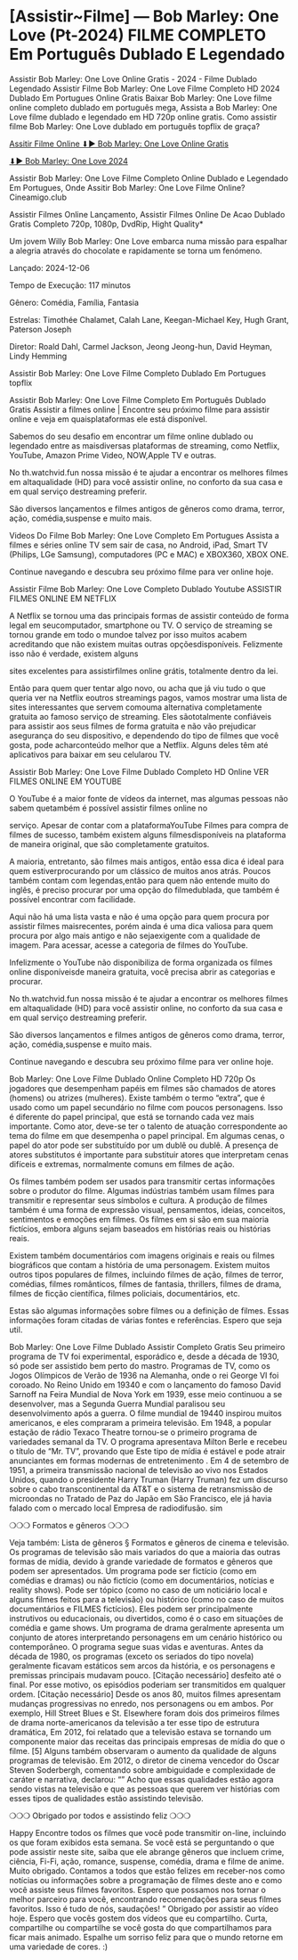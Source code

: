 # [Assistir~Filme] ― Bob Marley: One Love (Pt-2024) FILME COMPLETO Em Português Dublado E Legendado

Assistir Bob Marley: One Love Online Gratis - 2024 - Filme Dublado Legendado
Assistir Filme Bob Marley: One Love Filme Completo HD 2024 Dublado Em Portugues Online Gratis
Baixar Bob Marley: One Love filme online completo dublado em português mega, Assista a Bob Marley: One Love filme dublado e legendado em HD 720p online gratis. Como assistir filme Bob Marley: One Love dublado em português topflix de graça?

[Assitir Filme Online ⬇▶️ Bob Marley: One Love Online Gratis](https://cineamigo.club/pt/802219/bob-marley-one-love.html)

[⬇▶️ Bob Marley: One Love 2024](https://cineamigo.club/pt/802219/bob-marley-one-love.html)

Assistir Bob Marley: One Love Filme Completo Online Dublado e Legendado Em Portugues, Onde Assitir Bob Marley: One Love Filme Online? Cineamigo.club

Assistir Filmes Online Lançamento, Assistir Filmes Online De Acao Dublado Gratis Completo 720p, 1080p, DvdRip, Hight Quality*

Um jovem Willy Bob Marley: One Love embarca numa missão para espalhar a alegria através do chocolate e rapidamente se torna um fenómeno.

Lançado: 2024-12-06

Tempo de Execução: 117 minutos

Gênero: Comédia, Família, Fantasia

Estrelas: Timothée Chalamet, Calah Lane, Keegan-Michael Key, Hugh Grant, Paterson Joseph

Diretor: Roald Dahl, Carmel Jackson, Jeong Jeong-hun, David Heyman, Lindy Hemming

Assistir Bob Marley: One Love Filme Completo Dublado Em Portugues topflix

Assistir Bob Marley: One Love Filme Completo Em Português Dublado Gratis
Assistir a filmes online | Encontre seu próximo filme para assistir
online e veja em quaisplataformas ele está disponível.

Sabemos do seu desafio em encontrar um filme online dublado ou
legendado entre as maisdiversas plataformas de streaming, como
Netflix, YouTube, Amazon Prime Video, NOW,Apple TV e outras.

No th.watchvid.fun nossa missão é te ajudar a encontrar os
melhores filmes em altaqualidade (HD) para você assistir online, no
conforto da sua casa e em qual serviço destreaming preferir.

São diversos lançamentos e filmes antigos de gêneros como drama,
terror, ação, comédia,suspense e muito mais.

Videos Do Filme Bob Marley: One Love Completo Em Portugues
Assista a filmes e séries online TV sem sair de casa, no Android,
iPad, Smart TV (Philips, LGe Samsung), computadores (PC e MAC) e
XBOX360, XBOX ONE.

Continue navegando e descubra seu próximo filme para ver online
hoje.

Assistir Filme Bob Marley: One Love Completo Dublado Youtube
ASSISTIR FILMES ONLINE EM NETFLIX

A Netflix se tornou uma das principais formas de assistir conteúdo
de forma legal em seucomputador, smartphone ou TV. O serviço de
streaming se tornou grande em todo o mundoe talvez por isso
muitos acabem acreditando que não existem muitas outras
opçõesdisponíveis. Felizmente isso não é verdade, existem alguns

sites excelentes para assistirfilmes online grátis, totalmente dentro
da lei.

Então para quem quer tentar algo novo, ou acha que já viu tudo o
que queria ver na Netflix eoutros streamings pagos, vamos mostrar
uma lista de sites interessantes que servem comouma alternativa
completamente gratuita ao famoso serviço de streaming. Eles
sãototalmente confiáveis para assistir aos seus filmes de forma
gratuita e não vão prejudicar asegurança do seu dispositivo, e
dependendo do tipo de filmes que você gosta, pode acharconteúdo
melhor que a Netflix. Alguns deles têm até aplicativos para baixar
em seu celularou TV.

Assistir Bob Marley: One Love Filme Dublado Completo HD Online
VER FILMES ONLINE EM YOUTUBE

O YouTube é a maior fonte de vídeos da internet, mas algumas
pessoas não sabem quetambém é possível assistir filmes online no

serviço. Apesar de contar com a plataformaYouTube Filmes para
compra de filmes de sucesso, também existem alguns
filmesdisponíveis na plataforma de maneira original, que são
completamente gratuitos.

A maioria, entretanto, são filmes mais antigos, então essa dica é
ideal para quem estiverprocurando por um clássico de muitos anos
atrás. Poucos também contam com legendas,então para quem não
entende muito do inglês, é preciso procurar por uma opção do
filmedublada, que também é possível encontrar com facilidade.

Aqui não há uma lista vasta e não é uma opção para quem procura
por assistir filmes maisrecentes, porém ainda é uma dica valiosa
para quem procura por algo mais antigo e não sejaexigente com a
qualidade de imagem. Para acessar, acesse a categoria de filmes do
YouTube.

Infelizmente o YouTube não disponibiliza de forma organizada os
filmes online disponíveisde maneira gratuita, você precisa abrir as
categorias e procurar.

No th.watchvid.fun nossa missão é te ajudar a encontrar os
melhores filmes em altaqualidade (HD) para você assistir online, no
conforto da sua casa e em qual serviço destreaming preferir.

São diversos lançamentos e filmes antigos de gêneros como drama,
terror, ação, comédia,suspense e muito mais.

Continue navegando e descubra seu próximo filme para ver online
hoje.

Bob Marley: One Love Filme Dublado Online Completo HD 720p
Os jogadores que desempenham papéis em filmes são chamados de atores (homens) ou atrizes (mulheres). Existe também o termo “extra”, que é usado como um papel secundário no filme com poucos personagens. Isso é diferente do papel principal, que está se tornando cada vez mais importante. Como ator, deve-se ter o talento de atuação correspondente ao tema do filme em que desempenha o papel principal. Em algumas cenas, o papel do ator pode ser substituído por um dublê ou dublê. A presença de atores substitutos é importante para substituir atores que interpretam cenas difíceis e extremas, normalmente comuns em filmes de ação.

Os filmes também podem ser usados para transmitir certas informações sobre o produtor do filme. Algumas indústrias também usam filmes para transmitir e representar seus símbolos e cultura. A produção de filmes também é uma forma de expressão visual, pensamentos, ideias, conceitos, sentimentos e emoções em filmes. Os filmes em si são em sua maioria fictícios, embora alguns sejam baseados em histórias reais ou histórias reais.

Existem também documentários com imagens originais e reais ou filmes biográficos que contam a história de uma personagem. Existem muitos outros tipos populares de filmes, incluindo filmes de ação, filmes de terror, comédias, filmes românticos, filmes de fantasia, thrillers, filmes de drama, filmes de ficção científica, filmes policiais, documentários, etc.

Estas são algumas informações sobre filmes ou a definição de filmes. Essas informações foram citadas de várias fontes e referências. Espero que seja util.

Bob Marley: One Love Filme Dublado Assistir Completo Gratis
Seu primeiro programa de TV foi experimental, esporádico e, desde a década de 1930, só pode ser assistido bem perto do mastro. Programas de TV, como os Jogos Olímpicos de Verão de 1936 na Alemanha, onde o rei George VI foi coroado. No Reino Unido em 19340 e com o lançamento do famoso David Sarnoff na Feira Mundial de Nova York em 1939, esse meio continuou a se desenvolver, mas a Segunda Guerra Mundial paralisou seu desenvolvimento após a guerra. O filme mundial de 19440 inspirou muitos americanos, e eles compraram a primeira televisão. Em 1948, a popular estação de rádio Texaco Theatre tornou-se o primeiro programa de variedades semanal da TV. O programa apresentava Milton Berle e recebeu o título de “Mr. TV”, provando que Este tipo de mídia é estável e pode atrair anunciantes em formas modernas de entretenimento . Em 4 de setembro de 1951, a primeira transmissão nacional de televisão ao vivo nos Estados Unidos, quando o presidente Harry Truman (Harry Truman) fez um discurso sobre o cabo transcontinental da AT&T e o sistema de retransmissão de microondas no Tratado de Paz do Japão em São Francisco, ele já havia falado com o mercado local Empresa de radiodifusão. sim

❍❍❍ Formatos e gêneros ❍❍❍

Veja também: Lista de gêneros § Formatos e gêneros de cinema e televisão. Os programas de televisão são mais variados do que a maioria das outras formas de mídia, devido à grande variedade de formatos e gêneros que podem ser apresentados. Um programa pode ser fictício (como em comédias e dramas) ou não fictício (como em documentários, notícias e reality shows). Pode ser tópico (como no caso de um noticiário local e alguns filmes feitos para a televisão) ou histórico (como no caso de muitos documentários e FILMES fictícios). Eles podem ser principalmente instrutivos ou educacionais, ou divertidos, como é o caso em situações de comédia e game shows. Um programa de drama geralmente apresenta um conjunto de atores interpretando personagens em um cenário histórico ou contemporâneo. O programa segue suas vidas e aventuras. Antes da década de 1980, os programas (exceto os seriados do tipo novela) geralmente ficavam estáticos sem arcos da história, e os personagens e premissas principais mudavam pouco. [Citação necessário] desfeito até o final. Por esse motivo, os episódios poderiam ser transmitidos em qualquer ordem. [Citação necessário] Desde os anos 80, muitos filmes apresentam mudanças progressivas no enredo, nos personagens ou em ambos. Por exemplo, Hill Street Blues e St. Elsewhere foram dois dos primeiros filmes de drama norte-americanos da televisão a ter esse tipo de estrutura dramática, Em 2012, foi relatado que a televisão estava se tornando um componente maior das receitas das principais empresas de mídia do que o filme. [5] Alguns também observaram o aumento da qualidade de alguns programas de televisão. Em 2012, o diretor de cinema vencedor do Oscar Steven Soderbergh, comentando sobre ambiguidade e complexidade de caráter e narrativa, declarou: “” Acho que essas qualidades estão agora sendo vistas na televisão e que as pessoas que querem ver histórias com esses tipos de qualidades estão assistindo televisão.

❍❍❍ Obrigado por todos e assistindo feliz ❍❍❍

Happy Encontre todos os filmes que você pode transmitir on-line, incluindo os que foram exibidos esta semana. Se você está se perguntando o que pode assistir neste site, saiba que ele abrange gêneros que incluem crime, ciência, Fi-Fi, ação, romance, suspense, comédia, drama e filme de anime. Muito obrigado. Contamos a todos que estão felizes em receber-nos como notícias ou informações sobre a programação de filmes deste ano e como você assiste seus filmes favoritos. Espero que possamos nos tornar o melhor parceiro para você, encontrando recomendações para seus filmes favoritos. Isso é tudo de nós, saudações! ” Obrigado por assistir ao vídeo hoje. Espero que vocês gostem dos vídeos que eu compartilho. Curta, compartilhe ou compartilhe se você gosta do que compartilhamos para ficar mais animado. Espalhe um sorriso feliz para que o mundo retorne em uma variedade de cores. :)
